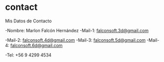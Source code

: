 # contact
Mis Datos de Contacto 

-Nombre: Marlon Falcón Hernández
-Mail-1: falconsoft.3d@gmail.com

-Mail-2: falconsoft.4d@gmail.com
-Mail-3: falconsoft.5d@gmail.com
-Mail-4: falconsoft.6d@gmail.com

-Tel: +56 9 4299 4534


